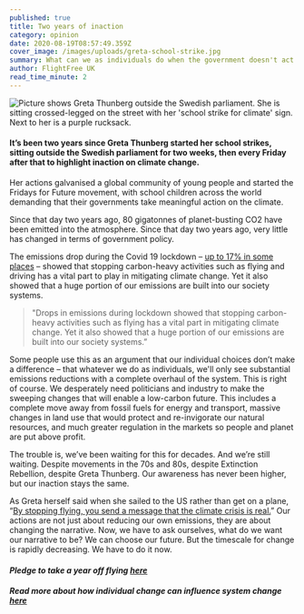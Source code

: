 ```yaml
---
published: true
title: Two years of inaction
category: opinion
date: 2020-08-19T08:57:49.359Z
cover_image: /images/uploads/greta-school-strike.jpg
summary: What can we as individuals do when the government doesn't act on the climate?
author: FlightFree UK
read_time_minute: 2
---
```

![Picture shows Greta Thunberg outside the Swedish parliament. She is sitting crossed-legged on the street with her 'school strike for climate' sign. Next to her is a purple rucksack. ](/images/uploads/greta-school-strike.jpg "Greta Thunberg outside the Swedish parliament")

#### It’s been two years since Greta Thunberg started her school strikes, sitting outside the Swedish parliament for two weeks, then every Friday after that to highlight inaction on climate change. 

Her actions galvanised a global community of young people and started the Fridays for Future movement, with school children across the world demanding that their governments take meaningful action on the climate. 

Since that day two years ago, 80 gigatonnes of planet-busting CO2 have been emitted into the atmosphere. Since that day two years ago, very little has changed in terms of government policy.

The emissions drop during the Covid 19 lockdown – [up to 17% in some places](http://www.climateaction.org/news/global-carbon-emissions-drop-17-due-to-lockdown) – showed that stopping carbon-heavy activities such as flying and driving has a vital part to play in mitigating climate change. Yet it also showed that a huge portion of our emissions are built into our society systems.

> "Drops in emissions during lockdown showed that stopping carbon-heavy activities such as flying has a vital part in mitigating climate change. Yet it also showed that a huge portion of our emissions are built into our society systems.”

Some people use this as an argument that our individual choices don’t make a difference – that whatever we do as individuals, we'll only see substantial emissions reductions with a complete overhaul of the system. This is right of course. We desperately need politicians and industry to make the sweeping changes that will enable a low-carbon future. This includes a complete move away from fossil fuels for energy and transport, massive changes in land use that would protect and re-invigorate our natural resources, and much greater regulation in the markets so people and planet are put above profit.

The trouble is, we’ve been waiting for this for decades. And we’re still waiting. Despite movements in the 70s and 80s, despite Extinction Rebellion, despite Greta Thunberg. Our awareness has never been higher, but our inaction stays the same.

As Greta herself said when she sailed to the US rather than get on a plane, “[By stopping flying, you send a message that the climate crisis is real.](/post/be-more-greta)” Our actions are not just about reducing our own emissions, they are about changing the narrative. Now, we have to ask ourselves, what do we want our narrative to be? We can choose our future. But the timescale for change is rapidly decreasing. We have to do it now.

#### *Pledge to take a year off flying [here](https://flightfree.co.uk)*

#### *Read more about how individual change can influence system change [here](/post/individual-action-vs-system-change)*